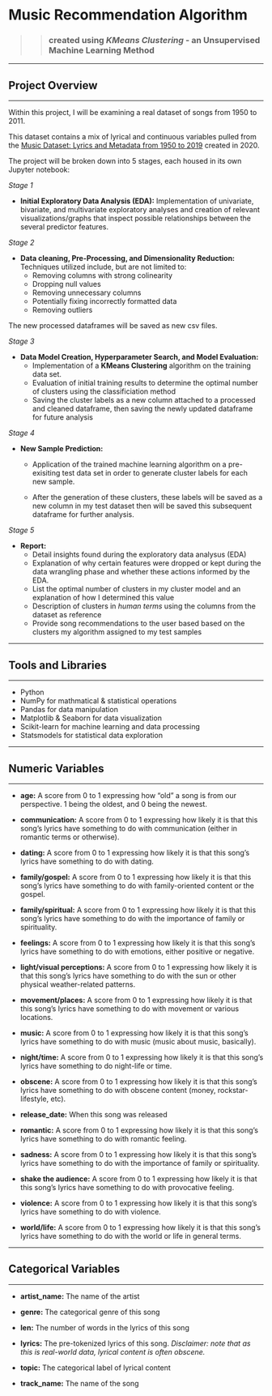 # Music Recommendation Algorithm 
>> ### created using *KMeans Clustering* - an Unsupervised Machine Learning Method
___

## Project Overview

___

Within this project, I will be examining a real dataset of songs from 1950 to 2011. 

This dataset contains a mix of lyrical and continuous variables pulled from the [Music Dataset: Lyrics and Metadata from 1950 to 2019](https://data.mendeley.com/datasets/3t9vbwxgr5/3) created in 2020. 

The project will be broken down into 5 stages, each housed in its own Jupyter notebook:

*Stage 1*
* **Initial Exploratory Data Analysis (EDA):** Implementation of univariate, bivariate, and multivariate exploratory analyses and creation of relevant visualizations/graphs that inspect possible relationships between the several predictor features.

*Stage 2*
* **Data cleaning, Pre-Processing, and Dimensionality Reduction:** Techniques utilized include, but are not limited to:
    * Removing columns with strong colinearity 
    * Dropping null values
    * Removing unnecessary columns
    * Potentially fixing incorrectly formatted data
    * Removing outliers

The new processed dataframes will be saved as new csv files.

*Stage 3*
* **Data Model Creation, Hyperparameter Search, and Model Evaluation:**
    * Implementation of a **KMeans Clustering** algorithm on the training data set.
    * Evaluation of initial training results to determine the optimal number of clusters using the classificiation method
    * Saving the cluster labels as a new column attached to a processed and cleaned dataframe, then saving the newly updated dataframe for future analysis

*Stage 4*
* **New Sample Prediction:**
    * Application of the trained machine learning algorithm on a pre-exisiting test data set in order to generate cluster labels for each new sample.

    * After the generation of these clusters, these labels will be saved as a new column in my test dataset then will be saved this subsequent dataframe for further analysis.

*Stage 5*
* **Report:**
    * Detail insights found during the exploratory data analysus (EDA)
    * Explanation of why certain features were dropped or kept during the data wrangling phase and whether these actions informed by the EDA.
    * List the optimal number of clusters in my cluster model and an explanation of how I determined this value
    * Description of clusters in *human terms* using the columns from the dataset as reference
    * Provide song recommendations to the user based based on the clusters my algorithm assigned to my test samples

___

## Tools and Libraries
___
* Python
* NumPy for mathmatical & statistical operations
* Pandas for data manipulation
* Matplotlib & Seaborn for data visualization
* Scikit-learn for machine learning and data processing
* Statsmodels for statistical data exploration

___

## Numeric Variables
___ 
* **age:** A score from 0 to 1 expressing how “old” a song is from our perspective. 1 being the oldest, and 0 being the newest.

* **communication:** A score from 0 to 1 expressing how likely it is that this song’s lyrics have something to do with communication (either in romantic terms or otherwise).

* **dating:** A score from 0 to 1 expressing how likely it is that this song’s lyrics have something to do with dating.

* **family/gospel:** A score from 0 to 1 expressing how likely it is that this song’s lyrics have something to do with family-oriented content or the gospel.

* **family/spiritual:** A score from 0 to 1 expressing how likely it is that this song’s lyrics have something to do with the importance of family or spirituality.

* **feelings:** A score from 0 to 1 expressing how likely it is that this song’s lyrics have something to do with emotions, either positive or negative.

* **light/visual perceptions:** A score from 0 to 1 expressing how likely it is that this song’s lyrics have something to do with the sun or other physical weather-related patterns.

* **movement/places:** A score from 0 to 1 expressing how likely it is that this song’s lyrics have something to do with movement or various locations.

* **music:** A score from 0 to 1 expressing how likely it is that this song’s lyrics have something to do with music (music about music, basically).

* **night/time:** A score from 0 to 1 expressing how likely it is that this song’s lyrics have something to do night-life or time.

* **obscene:** A score from 0 to 1 expressing how likely it is that this song’s lyrics have something to do with obscene content (money, rockstar-lifestyle, etc).

* **release_date:** When this song was released

* **romantic:** A score from 0 to 1 expressing how likely it is that this song’s lyrics have something to do with romantic feeling.

* **sadness:** A score from 0 to 1 expressing how likely it is that this song’s lyrics have something to do with the importance of family or spirituality.

* **shake the audience:** A score from 0 to 1 expressing how likely it is that this song’s lyrics have something to do with provocative feeling.

* **violence:** A score from 0 to 1 expressing how likely it is that this song’s lyrics have something to do with violence.

* **world/life:** A score from 0 to 1 expressing how likely it is that this song’s lyrics have something to do with the world or life in general terms.

___

## Categorical Variables

___
* **artist_name:** The name of the artist

* **genre:** The categorical genre of this song

* **len:**  The number of words in the lyrics of this song

* **lyrics:** The pre-tokenized lyrics of this song. *Disclaimer: note that as this is real-world data, lyrical content is often obscene.* 



* **topic:** The categorical label of lyrical content

* **track_name:** The name of the song

